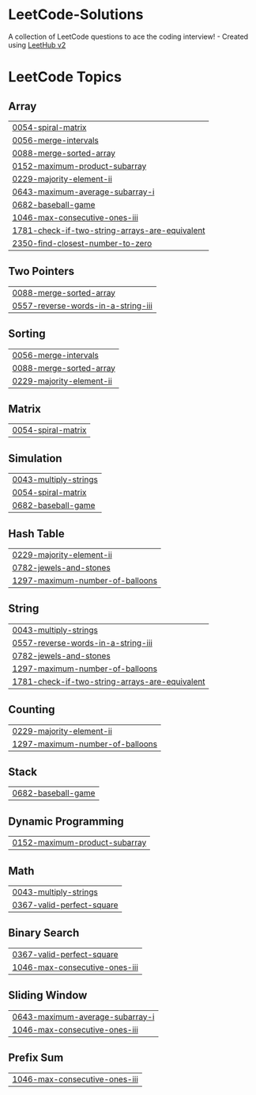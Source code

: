 # LeetCode-Solutions
A collection of LeetCode questions to ace the coding interview! - Created using [LeetHub v2](https://github.com/arunbhardwaj/LeetHub-2.0)

<!---LeetCode Topics Start-->
# LeetCode Topics
## Array
|  |
| ------- |
| [0054-spiral-matrix](https://github.com/amitvish/LeetCode-Solutions/tree/master/0054-spiral-matrix) |
| [0056-merge-intervals](https://github.com/amitvish/LeetCode-Solutions/tree/master/0056-merge-intervals) |
| [0088-merge-sorted-array](https://github.com/amitvish/LeetCode-Solutions/tree/master/0088-merge-sorted-array) |
| [0152-maximum-product-subarray](https://github.com/amitvish/LeetCode-Solutions/tree/master/0152-maximum-product-subarray) |
| [0229-majority-element-ii](https://github.com/amitvish/LeetCode-Solutions/tree/master/0229-majority-element-ii) |
| [0643-maximum-average-subarray-i](https://github.com/amitvish/LeetCode-Solutions/tree/master/0643-maximum-average-subarray-i) |
| [0682-baseball-game](https://github.com/amitvish/LeetCode-Solutions/tree/master/0682-baseball-game) |
| [1046-max-consecutive-ones-iii](https://github.com/amitvish/LeetCode-Solutions/tree/master/1046-max-consecutive-ones-iii) |
| [1781-check-if-two-string-arrays-are-equivalent](https://github.com/amitvish/LeetCode-Solutions/tree/master/1781-check-if-two-string-arrays-are-equivalent) |
| [2350-find-closest-number-to-zero](https://github.com/amitvish/LeetCode-Solutions/tree/master/2350-find-closest-number-to-zero) |
## Two Pointers
|  |
| ------- |
| [0088-merge-sorted-array](https://github.com/amitvish/LeetCode-Solutions/tree/master/0088-merge-sorted-array) |
| [0557-reverse-words-in-a-string-iii](https://github.com/amitvish/LeetCode-Solutions/tree/master/0557-reverse-words-in-a-string-iii) |
## Sorting
|  |
| ------- |
| [0056-merge-intervals](https://github.com/amitvish/LeetCode-Solutions/tree/master/0056-merge-intervals) |
| [0088-merge-sorted-array](https://github.com/amitvish/LeetCode-Solutions/tree/master/0088-merge-sorted-array) |
| [0229-majority-element-ii](https://github.com/amitvish/LeetCode-Solutions/tree/master/0229-majority-element-ii) |
## Matrix
|  |
| ------- |
| [0054-spiral-matrix](https://github.com/amitvish/LeetCode-Solutions/tree/master/0054-spiral-matrix) |
## Simulation
|  |
| ------- |
| [0043-multiply-strings](https://github.com/amitvish/LeetCode-Solutions/tree/master/0043-multiply-strings) |
| [0054-spiral-matrix](https://github.com/amitvish/LeetCode-Solutions/tree/master/0054-spiral-matrix) |
| [0682-baseball-game](https://github.com/amitvish/LeetCode-Solutions/tree/master/0682-baseball-game) |
## Hash Table
|  |
| ------- |
| [0229-majority-element-ii](https://github.com/amitvish/LeetCode-Solutions/tree/master/0229-majority-element-ii) |
| [0782-jewels-and-stones](https://github.com/amitvish/LeetCode-Solutions/tree/master/0782-jewels-and-stones) |
| [1297-maximum-number-of-balloons](https://github.com/amitvish/LeetCode-Solutions/tree/master/1297-maximum-number-of-balloons) |
## String
|  |
| ------- |
| [0043-multiply-strings](https://github.com/amitvish/LeetCode-Solutions/tree/master/0043-multiply-strings) |
| [0557-reverse-words-in-a-string-iii](https://github.com/amitvish/LeetCode-Solutions/tree/master/0557-reverse-words-in-a-string-iii) |
| [0782-jewels-and-stones](https://github.com/amitvish/LeetCode-Solutions/tree/master/0782-jewels-and-stones) |
| [1297-maximum-number-of-balloons](https://github.com/amitvish/LeetCode-Solutions/tree/master/1297-maximum-number-of-balloons) |
| [1781-check-if-two-string-arrays-are-equivalent](https://github.com/amitvish/LeetCode-Solutions/tree/master/1781-check-if-two-string-arrays-are-equivalent) |
## Counting
|  |
| ------- |
| [0229-majority-element-ii](https://github.com/amitvish/LeetCode-Solutions/tree/master/0229-majority-element-ii) |
| [1297-maximum-number-of-balloons](https://github.com/amitvish/LeetCode-Solutions/tree/master/1297-maximum-number-of-balloons) |
## Stack
|  |
| ------- |
| [0682-baseball-game](https://github.com/amitvish/LeetCode-Solutions/tree/master/0682-baseball-game) |
## Dynamic Programming
|  |
| ------- |
| [0152-maximum-product-subarray](https://github.com/amitvish/LeetCode-Solutions/tree/master/0152-maximum-product-subarray) |
## Math
|  |
| ------- |
| [0043-multiply-strings](https://github.com/amitvish/LeetCode-Solutions/tree/master/0043-multiply-strings) |
| [0367-valid-perfect-square](https://github.com/amitvish/LeetCode-Solutions/tree/master/0367-valid-perfect-square) |
## Binary Search
|  |
| ------- |
| [0367-valid-perfect-square](https://github.com/amitvish/LeetCode-Solutions/tree/master/0367-valid-perfect-square) |
| [1046-max-consecutive-ones-iii](https://github.com/amitvish/LeetCode-Solutions/tree/master/1046-max-consecutive-ones-iii) |
## Sliding Window
|  |
| ------- |
| [0643-maximum-average-subarray-i](https://github.com/amitvish/LeetCode-Solutions/tree/master/0643-maximum-average-subarray-i) |
| [1046-max-consecutive-ones-iii](https://github.com/amitvish/LeetCode-Solutions/tree/master/1046-max-consecutive-ones-iii) |
## Prefix Sum
|  |
| ------- |
| [1046-max-consecutive-ones-iii](https://github.com/amitvish/LeetCode-Solutions/tree/master/1046-max-consecutive-ones-iii) |
<!---LeetCode Topics End-->